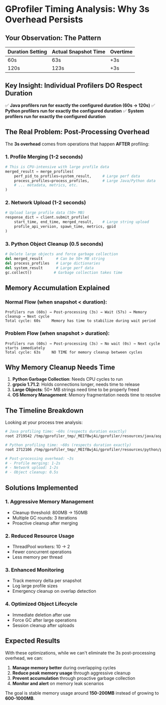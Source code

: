 # GProfiler Timing Analysis: Why 3s Overhead Persists

## Your Observation: The Pattern

| Duration Setting | Actual Snapshot Time | Overtime |
|------------------|---------------------|----------|
| 60s              | 63s                 | +3s      |
| 120s             | 123s                | +3s      |

## Key Insight: Individual Profilers DO Respect Duration

✅ **Java profilers run for exactly the configured duration (60s → 120s)**
✅ **Python profilers run for exactly the configured duration**
✅ **System profilers run for exactly the configured duration**

## The Real Problem: Post-Processing Overhead

The **3s overhead** comes from operations that happen **AFTER** profiling:

### 1. Profile Merging (1-2 seconds)
```python
# This is CPU-intensive with large profile data
merged_result = merge_profiles(
    perf_pid_to_profiles=system_result,     # Large perf data
    process_profiles=process_profiles,      # Large Java/Python data
    # ... metadata, metrics, etc.
)
```

### 2. Network Upload (1-2 seconds)
```python
# Upload large profile data (50+ MB)
response_dict = client.submit_profile(
    start_time, end_time, merged_result,    # Large string upload
    profile_api_version, spawn_time, metrics, gpid
)
```

### 3. Python Object Cleanup (0.5 seconds)
```python
# Delete large objects and force garbage collection
del merged_result      # Can be 50+ MB string
del process_profiles   # Large dictionaries
del system_result      # Large perf data
gc.collect()          # Garbage collection takes time
```

## Memory Accumulation Explained

### Normal Flow (when snapshot < duration):
```
Profilers run (60s) → Post-processing (3s) → Wait (57s) → Memory cleanup → Next cycle
Total cycle: 60s     Memory has time to stabilize during wait period
```

### Problem Flow (when snapshot > duration):
```
Profilers run (60s) → Post-processing (3s) → No wait (0s) → Next cycle starts immediately
Total cycle: 63s     NO TIME for memory cleanup between cycles
```

## Why Memory Cleanup Needs Time

1. **Python Garbage Collection**: Needs CPU cycles to run
2. **grpcio 1.71.2**: Holds connections longer, needs time to release
3. **Large Objects**: 50+ MB strings need time to be properly freed
4. **OS Memory Management**: Memory fragmentation needs time to resolve

## The Timeline Breakdown

Looking at your process tree analysis:

```bash
# Java profiling time: ~60s (respects duration exactly)
root 2719542 /tmp/gprofiler_tmp/_MEIfBwjAi/gprofiler/resources/java/asprof fdtransfer

# Python profiling time: ~60s (respects duration exactly)  
root 2712106 /tmp/gprofiler_tmp/_MEIfBwjAi/gprofiler/resources/python/pyperf/PyPerf

# Post-processing overhead: ~3s
# - Profile merging: 1-2s
# - Network upload: 1-2s  
# - Object cleanup: 0.5s
```

## Solutions Implemented

### 1. Aggressive Memory Management
- Cleanup threshold: 800MB → 150MB
- Multiple GC rounds: 3 iterations
- Proactive cleanup after merging

### 2. Reduced Resource Usage
- ThreadPool workers: 10 → 2
- Fewer concurrent operations
- Less memory per thread

### 3. Enhanced Monitoring
- Track memory delta per snapshot
- Log large profile sizes
- Emergency cleanup on overlap detection

### 4. Optimized Object Lifecycle
- Immediate deletion after use
- Force GC after large operations
- Session cleanup after uploads

## Expected Results

With these optimizations, while we can't eliminate the 3s post-processing overhead, we can:

1. **Manage memory better** during overlapping cycles
2. **Reduce peak memory usage** through aggressive cleanup
3. **Prevent accumulation** through proactive garbage collection
4. **Monitor and alert** on memory leak scenarios

The goal is stable memory usage around **150-200MB** instead of growing to **600-1000MB**.
